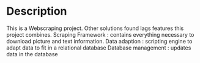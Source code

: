 Description
===========
This is a Webscraping project. Other solutions found lags features this project combines.
Scraping Framework  : contains everything necessary to download picture and text information.
Data adaption       : scripting engine to adapt data to fit in a relational database
Database management : updates data in the database

